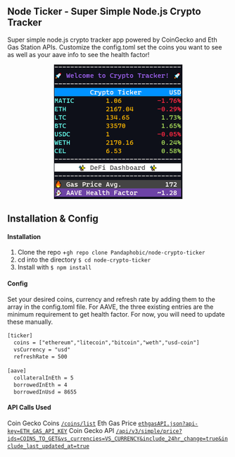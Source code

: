 ## Node Ticker - Super Simple Node.js Crypto Tracker

Super simple node.js crypto tracker app powered by CoinGecko and Eth Gas Station APIs. Customize the config.toml set the coins you want to see as well as your aave info to see the health factor!

<p align="center">
<img src="https://github.com/Pandaphobic/node-crypto-ticker/blob/main/screenshots/example_screenshot.png" 
  alt="Example View" 
  width="292" height="305">
</p>

## Installation & Config

#### Installation

1. Clone the repo +`gh repo clone Pandaphobic/node-crypto-ticker`
2. cd into the directory `$ cd node-crypto-ticker`
3. Install with `$ npm install`

#### Config

Set your desired coins, currency and refresh rate by adding them to the array in the config.toml file. For AAVE, the three existing entries are the minimum requirement to get health factor. For now, you will need to update these manually.

```
[ticker]
  coins = ["ethereum","litecoin","bitcoin","weth","usd-coin"]
  vsCurrency = "usd"
  refreshRate = 500

[aave]
  collateralInEth = 5
  borrowedInEth = 4
  borrowedInUsd = 8655
```

#### API Calls Used

Coin Gecko Coins [`/coins/list`](https://api.coingecko.com/api/v3/coins/list)
Eth Gas Price [`ethgasAPI.json?api-key=ETH_GAS_API_KEY`](https://ethgasstation.info/api/ethgasAPI.json?api-key=process.env.ETH_GAS_API_KEY)
Coin Gecko API [`/api/v3/simple/price?ids=COINS_TO_GET&vs_currencies=VS_CURRENCY&include_24hr_change=true&include_last_updated_at=true`](https://api.coingecko.com/api/v3/simple/price?ids=COINS_TO_GET&vs_currencies=VS_CURRENCY&include_24hr_change=true&include_last_updated_at=true)
